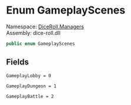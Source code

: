 # <a id="DiceRoll_Managers_GameplayScenes"></a> Enum GameplayScenes

Namespace: [DiceRoll.Managers](DiceRoll.Managers.md)  
Assembly: dice\-roll.dll  

```csharp
public enum GameplayScenes
```

## Fields

`GameplayLobby = 0` 

`GameplayDungeon = 1` 

`GameplayBattle = 2` 


